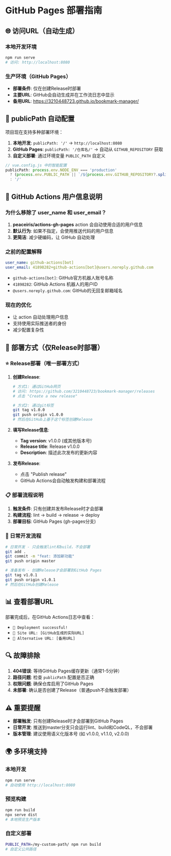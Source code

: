 # GitHub Pages 部署指南

## 🌐 访问URL（自动生成）

### 本地开发环境
```bash
npm run serve
# 访问: http://localhost:8080
```

### 生产环境（GitHub Pages）
- **部署条件**: 仅在创建Release时部署
- **主要URL**: GitHub会自动生成并在工作流日志中显示
- **备用URL**: https://3210448723.github.io/bookmark-manager/

## 🔧 publicPath 自动配置

项目现在支持多种部署环境：

1. **本地开发**: `publicPath: '/'` → `http://localhost:8080`
2. **GitHub Pages**: `publicPath: '/仓库名/'` → 自动从 `GITHUB_REPOSITORY` 获取
3. **自定义部署**: 通过环境变量 `PUBLIC_PATH` 自定义

```javascript
// vue.config.js 中的智能配置
publicPath: process.env.NODE_ENV === 'production' 
  ? (process.env.PUBLIC_PATH || `/${process.env.GITHUB_REPOSITORY?.split('/')[1] || 'bookmark-manager'}/`)
  : '/'
```

## 🤖 GitHub Actions 用户信息说明

### 为什么移除了 user_name 和 user_email？

1. **peaceiris/actions-gh-pages** action 会自动使用合适的用户信息
2. **默认行为**: 如果不指定，会使用推送代码的用户信息
3. **更简洁**: 减少硬编码，让 GitHub 自动处理

### 之前的配置解释
```yaml
user_name: github-actions[bot]
user_email: 41898282+github-actions[bot]@users.noreply.github.com
```

- `github-actions[bot]`: GitHub官方机器人账号名称
- `41898282`: GitHub Actions 机器人的用户ID
- `@users.noreply.github.com`: GitHub的无回复邮箱域名

### 现在的优化
- 让 action 自动处理用户信息
- 支持使用实际推送者的身份
- 减少配置复杂性

## 🚀 部署方式（仅Release时部署）

### ⭐ Release部署（唯一部署方式）
1. **创建Release**:
   ```bash
   # 方式1: 通过GitHub网页
   # 访问: https://github.com/3210448723/bookmark-manager/releases
   # 点击 "Create a new release"
   
   # 方式2: 通过git标签
   git tag v1.0.0
   git push origin v1.0.0
   # 然后在GitHub上基于这个标签创建Release
   ```

2. **填写Release信息**:
   - **Tag version**: v1.0.0 (或其他版本号)
   - **Release title**: Release v1.0.0
   - **Description**: 描述此次发布的更新内容

3. **发布Release**:
   - 点击 "Publish release"
   - GitHub Actions会自动触发构建和部署流程

### 📋 部署流程说明

1. **触发条件**: 只有创建并发布Release时才会部署
2. **构建流程**: lint → build → release → deploy
3. **部署目标**: GitHub Pages (gh-pages分支)

### 🔄 日常开发流程

```bash
# 日常开发 - 只会触发lint和build，不会部署
git add .
git commit -m "feat: 添加新功能"
git push origin master

# 准备发布 - 创建Release才会部署到GitHub Pages
git tag v1.0.1
git push origin v1.0.1
# 然后在GitHub创建Release
```

## 📊 查看部署URL

部署完成后，在GitHub Actions日志中查看：
- `🚀 Deployment successful!`
- `📄 Site URL: [GitHub生成的实际URL]`
- `📄 Alternative URL: [备用URL]`

## 🔍 故障排除

1. **404错误**: 等待GitHub Pages缓存更新（通常1-5分钟）
2. **路径问题**: 检查 `publicPath` 配置是否正确
3. **权限问题**: 确保仓库启用了GitHub Pages
4. **未部署**: 确认是否创建了Release（普通push不会触发部署）

## ⚠️ 重要提醒

- **部署触发**: 只有创建Release时才会部署到GitHub Pages
- **日常开发**: 推送到master分支只会运行lint、build和CodeQL，不会部署
- **版本管理**: 建议使用语义化版本号 (如 v1.0.0, v1.1.0, v2.0.0)

## 🌍 多环境支持

### 本地开发
```bash
npm run serve
# 自动使用 http://localhost:8080
```

### 预览构建
```bash
npm run build
npx serve dist
# 本地预览生产版本
```

### 自定义部署
```bash
PUBLIC_PATH=/my-custom-path/ npm run build
# 自定义公共路径
```
